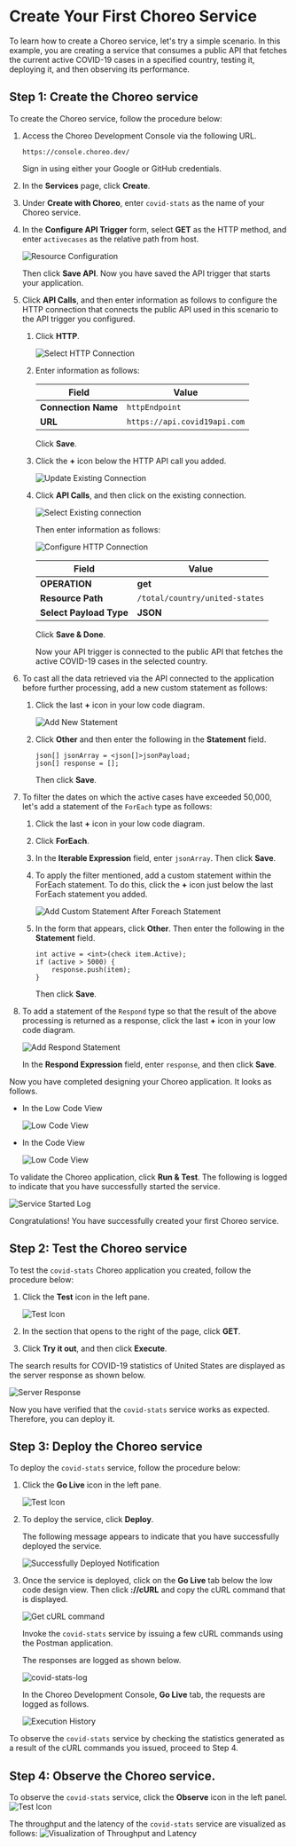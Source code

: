 # Create Your First Choreo Service

To learn how to create a Choreo service, let's try a simple scenario. In this example, you are creating a service that consumes a public API that fetches the current active COVID-19 cases in a specified country, testing it, deploying it, and then observing its performance.

## Step 1: Create the Choreo service

To create the Choreo service, follow the procedure below: 

1. Access the Choreo Development Console via the following URL.

    `https://console.choreo.dev/`
    
    Sign in using either your Google or GitHub credentials.
    
2. In the **Services** page, click **Create**.

3. Under **Create with Choreo**, enter `covid-stats` as the name of your Choreo service.

4. In the **Configure API Trigger** form, select **GET** as the HTTP method, and enter `activecases` as the relative path from host.

    ![Resource Configuration](/en/assets/img/services/configure-api-trigger.png)
    
    Then click **Save API**. Now you have saved the API trigger that starts your application.
    
5. Click **API Calls**, and then enter information as follows to configure the HTTP connection that connects the public API used in this scenario to the API trigger you configured.

    1. Click **HTTP**.
    
        ![Select HTTP Connection](/en/assets/img/services/select-http-connection.png)
        
    2. Enter information as follows:
    
        | **Field**           | **Value**                    |
        |---------------------|------------------------------|
        | **Connection Name** | `httpEndpoint`               |
        | **URL**             | `https://api.covid19api.com` |
        
        Click **Save**.
        
    3. Click the **+** icon below the HTTP API call you added. 
    
        ![Update Existing Connection](/en/assets/img/services/update-existing-connection.png)
        
    4. Click **API Calls**, and then click on the existing connection.
    
        ![Select Existing connection](/en/assets/img/services/select-existing-connection.png)
        
        Then enter information as follows:
        
        ![Configure HTTP Connection](/en/assets/img/services/select-existing-connection.png)
        
        | **Field**               | **Value**                      |
        |-------------------------|--------------------------------|
        | **OPERATION**           | **get**                        |
        | **Resource Path**       | `/total/country/united-states` |
        | **Select Payload Type** | **JSON**                       |
        
        Click **Save & Done**.
        
        Now your API trigger is connected to the public API that fetches the active COVID-19 cases in the selected country.
    
6. To cast all the data retrieved via the API connected to the application before further processing, add a new custom statement as follows:

    1. Click the last **+** icon in your low code diagram.

        ![Add New Statement](/en/assets/img/services/add-custom-statement.png)
    
    2. Click **Other** and then enter the following in the **Statement** field.
    
    
        ```
        json[] jsonArray = <json[]>jsonPayload;
        json[] response = [];
        ```
        Then click **Save**.
    
7. To filter the dates on which the active cases have exceeded 50,000, let's add a statement of the `ForEach` type as follows: 

    1. Click the last **+** icon in your low code diagram.
    
    2. Click **ForEach**.

    3. In the **Iterable Expression** field, enter `jsonArray`. Then click **Save**.
    
    4. To apply the filter mentioned, add a custom statement within the ForEach statement. To do this, click the **+** icon just below the last ForEach statement you added.

        ![Add Custom Statement After Foreach Statement](/en/assets/img/services/add-custom-statement-after-foreach-statement.png)
    
    5. In the form that appears, click **Other**. Then enter the following in the **Statement** field.

        ```ballerina
        int active = <int>(check item.Active);
        if (active > 5000) {
            response.push(item);
        }
        ```
        
        Then click **Save**.
    
8. To add a statement of the `Respond` type so that the result of the above processing is returned as a response, click the last **+** icon in your low code diagram.

    ![Add Respond Statement](/en/assets/img/services/add-respond-statement.png)
    
    In the **Respond Expression** field, enter `response`, and then click **Save**.

    
Now you have completed designing your Choreo application. It looks as follows.

- In the Low Code View

    ![Low Code View](/en/assets/img/services/choreo-service-low-code-view.png)

- In the Code View

    ![Low Code View](/en/assets/img/services/choreo-service-code-view.png)

    
To validate the Choreo application, click **Run & Test**. The following is logged to indicate that you have successfully started the service.

![Service Started Log](/en/assets/img/services/service-started-notification.png)
    
Congratulations! You have successfully created your first Choreo service.
   
## Step 2: Test the Choreo service

To test the `covid-stats` Choreo application you created, follow the procedure below:

1. Click the **Test** icon in the left pane.

    ![Test Icon](/en/assets/img/services/test-icon.png)

2. In the section that opens to the right of the page, click **GET**.

3. Click **Try it out**, and then click **Execute**.

The search results for COVID-19 statistics of United States are displayed as the server response as shown below.

![Server Response](/en/assets/img/services/server-response.png)

Now you have verified that the `covid-stats` service works as expected. Therefore, you can deploy it.

## Step 3: Deploy the Choreo service

To deploy the `covid-stats` service, follow the procedure below:

1. Click the **Go Live** icon in the left pane.

    ![Test Icon](/en/assets/img/services/deploy-icon.png)

2. To deploy the service, click **Deploy**.

    The following message appears to indicate that you have successfully deployed the service.

    ![Successfully Deployed Notification](/en/assets/img/services/successfully-deployed-notification.png)

3. Once the service is deployed, click on the **Go Live** tab below the low code design view. Then click **://cURL** and copy the cURL command that is displayed.

    ![Get cURL command](/en/assets/img/services/copy-curl-command.png)
    
    Invoke the `covid-stats` service by issuing a few cURL commands using the Postman application.
    
    The responses are logged as shown below.
    
    ![covid-stats-log](/en/assets/img/services/covid-stats-log.png)

    In the Choreo Development Console, **Go Live** tab, the requests are logged as follows.
    
    ![Execution History](/en/assets/img/services/execution-history.png)
    
To observe the `covid-stats` service by checking the statistics generated as a result of the cURL commands you issued, proceed to Step 4. 

## Step 4: Observe the Choreo service.

To observe the `covid-stats` service, click the **Observe** icon in the left panel.
![Test Icon](/en/assets/img/services/observe-icon.png)

The throughput and the latency of the `covid-stats` service are visualized as follows:
![Visualization of Throughput and Latency](/en/assets/img/services/successfully-deployed-notification.png)
